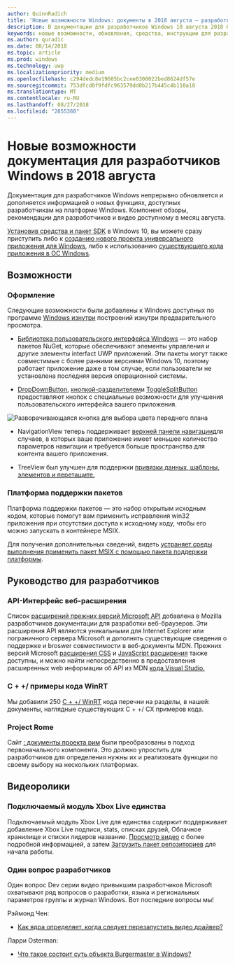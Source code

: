 ```yaml
---
author: QuinnRadich
title: 'Новые возможности Windows: документы в 2018 августа — разработка UWP приложений'
description: В документации для разработчиков Windows 10 августа 2018 были добавлены новые функции, видео, примеры и рекомендации для разработчиков.
keywords: новые возможности, обновления, средства, инструкции для разработчиков, Windows 10 августа
ms.author: quradic
ms.date: 08/14/2018
ms.topic: article
ms.prod: windows
ms.technology: uwp
ms.localizationpriority: medium
ms.openlocfilehash: c294dedc8e19605bc2cee0308022bed8624df57e
ms.sourcegitcommit: 753dfcd0f9fdfc963579dd0b217b445c4b110a18
ms.translationtype: MT
ms.contentlocale: ru-RU
ms.lasthandoff: 08/27/2018
ms.locfileid: "2855360"
---
```

# <a name="whats-new-in-the-windows-developer-docs-in-august-2018"></a>Новые возможности документация для разработчиков Windows в 2018 августа

Документация для разработчиков Windows непрерывно обновляется и дополняется информацией о новых функциях, доступных разработчикам на платформе Windows. Компонент обзоры, рекомендации для разработчиков и видео доступному в месяц августа.

[Установив средства и пакет SDK](http://go.microsoft.com/fwlink/?LinkId=821431) в Windows 10, вы можете сразу приступить либо к [созданию нового проекта универсального приложения для Windows](../get-started/create-uwp-apps.md), либо к использованию [существующего кода приложения в ОС Windows](../porting/index.md).

## <a name="features"></a>Возможности

### <a name="design"></a>Оформление

Следующие возможности были добавлены к Windows доступных по программе [Windows изнутри](https://insider.windows.com/) построений изнутри предварительного просмотра.

* [Библиотека пользовательского интерфейса Windows](https://aka.ms/winui-docs) — это набор пакетов NuGet, которые обеспечивают элементы управления и другие элементы interfact UWP приложений. Эти пакеты могут также совместимые с более ранними версиями Windows 10, поэтому работает приложение даже в том случае, если пользователи не установлена последняя версия операционной системы.

* [DropDownButton](../design/controls-and-patterns/buttons.md#create-a-drop-down-button), [кнопкой-разделителем](../design/controls-and-patterns/buttons.md#create-a-split-button)и [ToggleSplitButton](../design/controls-and-patterns/buttons.md#create-a-toggle-split-button) предоставляют кнопок с специальные возможности для улучшения пользовательского интерфейса вашего приложения.

![Разворачивающаяся кнопка для выбора цвета переднего плана](../design/controls-and-patterns/images/split-button-rtb.png)

* NavigationView теперь поддерживает [верхней панели навигации](../design/controls-and-patterns/navigationview.md)для случаев, в которых ваше приложение имеет меньшее количество параметров навигации и требуется больше пространства для контента вашего приложения.

* TreeView был улучшен для поддержки [привязки данных, шаблоны, элементов и перетащите.](../design/controls-and-patterns/tree-view.md)

### <a name="package-support-framework"></a>Платформа поддержки пакетов

Платформа поддержки пакетов — это набор открытым исходным кодом, которые помогут вам применить исправления win32 приложения при отсутствии доступа к исходному коду, чтобы его можно запускать в контейнере MSIX.

Для получения дополнительных сведений, видеть [устраняет среды выполнения применить пакет MSIX с помощью пакета поддержки платформы](../porting/package-support-framework.md).

## <a name="developer-guidance"></a>Руководство для разработчиков

### <a name="web-api-extensions"></a>API-Интерфейс веб-расширения

Список [расширений прежних версий Microsoft API](https://developer.mozilla.org/docs/Web/API/Microsoft_API_extensions) добавлена в Mozilla разработчиков документации для разработки веб-браузеров. Эти расширения API являются уникальными для Internet Explorer или пограничного сервера Microsoft и дополнять существующие сведения о поддержке и broswer совместимости в веб-документы MDN. Прежних версий Microsoft [расширения CSS](https://developer.mozilla.org/docs/Web/CSS/Microsoft_Extensions) и [JavaScript расширения](https://developer.mozilla.org/docs/Web/JavaScript/Microsoft_JavaScript_extensions) также доступны, и можно найти непосредственно в предоставления расширенных web информации об API из MDN [кода Visual Studio.](https://code.visualstudio.com/updates/v1_25#_new-css-pseudo-selectors-and-pseudo-elements-from-mdn)

### <a name="cwinrt-code-examples"></a>C + +/ примеры кода WinRT

Мы добавили 250 [C + +/ WinRT](../cpp-and-winrt-apis/index.md) кода перечни на разделы, в нашей: документы, наглядные существующих C + +/ CX примеров кода.

### <a name="project-rome"></a>Project Rome

Сайт [: документы проекта рим](https://docs.microsoft.com/windows/project-rome/) были преобразованы в подход первоначального компонента. Это должно упростить для разработчиков для определения нужны их и реализовать функции по своему выбору на нескольких платформах.

## <a name="videos"></a>Видеоролики

### <a name="xbox-live-unity-plugin"></a>Подключаемый модуль Xbox Live единства

Подключаемый модуль Xbox Live для единства содержит поддерживает добавление Xbox Live подписи, stats, списках друзей, Облачное хранилище и списки лидеров название. [Просмотр видео](https://youtu.be/fVQZ-YgwNpY) с более подробной информацией, а затем [Загрузить пакет репозиториев](https://aka.ms/UnityPlugin) для начала работы.

### <a name="one-dev-question"></a>Один вопрос разработчиков

Один вопрос Dev серии видео привыкшим разработчиков Microsoft охватывают ряд вопросов о разработки, языка и региональных параметров группы и журнал Windows. Вот последние вопросы мы!

Рэймонд Чен:

* [Как ядра определяет, когда следует перезапустить видео драйвер?](https://youtu.be/3SNAdyO1l5c)

Ларри Osterman:

* [Что такое состоит суть объекта Burgermaster в Windows?](https://youtu.be/0TDSbyAIvX0)